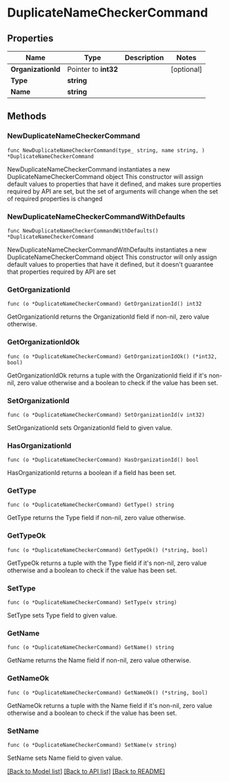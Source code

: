 # DuplicateNameCheckerCommand

## Properties

Name | Type | Description | Notes
------------ | ------------- | ------------- | -------------
**OrganizationId** | Pointer to **int32** |  | [optional] 
**Type** | **string** |  | 
**Name** | **string** |  | 

## Methods

### NewDuplicateNameCheckerCommand

`func NewDuplicateNameCheckerCommand(type_ string, name string, ) *DuplicateNameCheckerCommand`

NewDuplicateNameCheckerCommand instantiates a new DuplicateNameCheckerCommand object
This constructor will assign default values to properties that have it defined,
and makes sure properties required by API are set, but the set of arguments
will change when the set of required properties is changed

### NewDuplicateNameCheckerCommandWithDefaults

`func NewDuplicateNameCheckerCommandWithDefaults() *DuplicateNameCheckerCommand`

NewDuplicateNameCheckerCommandWithDefaults instantiates a new DuplicateNameCheckerCommand object
This constructor will only assign default values to properties that have it defined,
but it doesn't guarantee that properties required by API are set

### GetOrganizationId

`func (o *DuplicateNameCheckerCommand) GetOrganizationId() int32`

GetOrganizationId returns the OrganizationId field if non-nil, zero value otherwise.

### GetOrganizationIdOk

`func (o *DuplicateNameCheckerCommand) GetOrganizationIdOk() (*int32, bool)`

GetOrganizationIdOk returns a tuple with the OrganizationId field if it's non-nil, zero value otherwise
and a boolean to check if the value has been set.

### SetOrganizationId

`func (o *DuplicateNameCheckerCommand) SetOrganizationId(v int32)`

SetOrganizationId sets OrganizationId field to given value.

### HasOrganizationId

`func (o *DuplicateNameCheckerCommand) HasOrganizationId() bool`

HasOrganizationId returns a boolean if a field has been set.

### GetType

`func (o *DuplicateNameCheckerCommand) GetType() string`

GetType returns the Type field if non-nil, zero value otherwise.

### GetTypeOk

`func (o *DuplicateNameCheckerCommand) GetTypeOk() (*string, bool)`

GetTypeOk returns a tuple with the Type field if it's non-nil, zero value otherwise
and a boolean to check if the value has been set.

### SetType

`func (o *DuplicateNameCheckerCommand) SetType(v string)`

SetType sets Type field to given value.


### GetName

`func (o *DuplicateNameCheckerCommand) GetName() string`

GetName returns the Name field if non-nil, zero value otherwise.

### GetNameOk

`func (o *DuplicateNameCheckerCommand) GetNameOk() (*string, bool)`

GetNameOk returns a tuple with the Name field if it's non-nil, zero value otherwise
and a boolean to check if the value has been set.

### SetName

`func (o *DuplicateNameCheckerCommand) SetName(v string)`

SetName sets Name field to given value.



[[Back to Model list]](../README.md#documentation-for-models) [[Back to API list]](../README.md#documentation-for-api-endpoints) [[Back to README]](../README.md)



